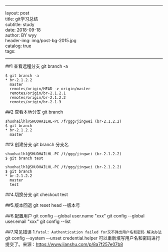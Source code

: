 
---
layout:     post   				
title:      git学习总结			
subtitle:   study  
date:       2018-09-18 			
author:     BY wyy						
header-img: img/post-bg-2015.jpg 	
catalog: true 					
tags:					
    
---



##1 查看远程分支 
git branch -a

	$ git branch -a
	* br-2.1.2.2
	  master
	  remotes/origin/HEAD -> origin/master
	  remotes/origin/br-2.1.2.1
	  remotes/origin/br-2.1.2.2
	  remotes/origin/br-2.1.3

##2 查看本地分支 
git branch

	shuohailhl@SHUOHAILHL-PC /f/ggg/jingwei (br-2.1.2.2)
	$ git branch
	* br-2.1.2.2
	  master

##3 创建分支 
git branch 分支名

	shuohailhl@SHUOHAILHL-PC /f/ggg/jingwei (br-2.1.2.2)
	$ git branch test
	 
	shuohailhl@SHUOHAILHL-PC /f/ggg/jingwei (br-2.1.2.2)
	$ git branch
	* br-2.1.2.2
	  master
	  test

##4.切换分支 
git checkout test

##5.版本回退 
git reset head  --版本号

##6.配置用户
git config --global user.name "xxx"
git config --global user.email "xxx"
git config --list

##7.常见错误
1.``fatal: Authentication failed for又不弹出用户名和密码 解决办法``
git config --system --unset credential.helper
可以重新填写用户名和密码进行提交了。来源：https://www.jianshu.com/p/8a7f257e07b8
